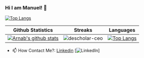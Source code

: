 ### Hi I am Manuel! 👋

[![Top Langs](https://github-readme-stats.vercel.app/api/top-langs/?username=manueldiu&layout=compact&theme=radical)](https://github.com/anuraghazra/github-readme-stats)

|Github Statistics|Streaks|Languages|
|-|-|-|
|[![Arnab's github stats](https://github-readme-stats.vercel.app/api?username=manueldiu&show_icons=true&theme=dark&hide_title=true)](https://github.com/manueldiu)|![descholar-ceo](https://github-readme-streak-stats.herokuapp.com/?user=manueldiu&theme=dark)|[![Top Langs](https://github-readme-stats.vercel.app/api/top-langs/?username=manueldiu&show_icons=true&theme=dark&layout=compact&hide_title=true)](https://github.com/manueldiu)

- 📫 How Contact Me?: [Linkedin](https://www.linkedin.com/in/manuel-diu/) [![LinkedIn](https://avatars.githubusercontent.com/u/357098?s=26&v=4)]
